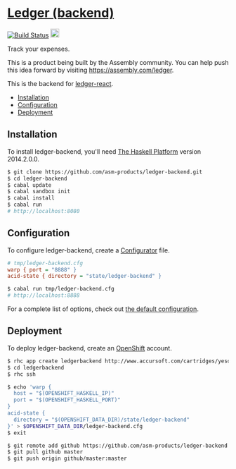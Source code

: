 # [Ledger (backend)][1]

[![Build Status][2]][3]
<a href="https://assembly.com/ledger/bounties">
  <img height="20" src="https://asm-badger.herokuapp.com/ledger/badges/tasks.svg">
</a>

Track your expenses.

This is a product being built by the Assembly community. You can
help push this idea forward by visiting <https://assembly.com/ledger>.

This is the backend for [ledger-react][4].

- [Installation](#installation)
- [Configuration](#configuration)
- [Deployment](#deployment)

## Installation

To install ledger-backend, you'll need [The Haskell Platform][5] version 2014.2.0.0.

``` sh
$ git clone https://github.com/asm-products/ledger-backend.git
$ cd ledger-backend
$ cabal update
$ cabal sandbox init
$ cabal install
$ cabal run
# http://localhost:8080
```

## Configuration

To configure ledger-backend, create a [Configurator][6] file.

``` cfg
# tmp/ledger-backend.cfg
warp { port = "8888" }
acid-state { directory = "state/ledger-backend" }
```

``` sh
$ cabal run tmp/ledger-backend.cfg
# http://localhost:8888
```

For a complete list of options, check out [the default configuration][7].

## Deployment

To deploy ledger-backend, create an [OpenShift][8] account.

``` sh
$ rhc app create ledgerbackend http://www.accursoft.com/cartridges/yesod.yml
$ cd ledgerbackend
$ rhc ssh
```

``` sh
$ echo 'warp {
  host = "$(OPENSHIFT_HASKELL_IP)"
  port = "$(OPENSHIFT_HASKELL_PORT)"
}
acid-state {
  directory = "$(OPENSHIFT_DATA_DIR)/state/ledger-backend"
}' > $OPENSHIFT_DATA_DIR/ledger-backend.cfg
$ exit
```

``` sh
$ git remote add github https://github.com/asm-products/ledger-backend.git
$ git pull github master
$ git push origin github/master:master
```

[1]: https://github.com/asm-products/ledger-backend
[2]: https://img.shields.io/travis/asm-products/ledger-backend/master.svg?style=flat
[3]: https://travis-ci.org/asm-products/ledger-backend
[4]: https://github.com/tfausak/ledger-react
[5]: https://www.haskell.org/platform/
[6]: https://github.com/bos/configurator
[7]: data/ledger-backend.cfg
[8]: https://www.openshift.com
